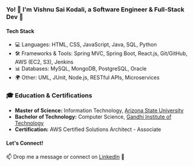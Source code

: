 ### Yo! 👋 I'm Vishnu Sai Kodali, a Software Engineer & Full-Stack Dev 🚀

#### Tech Stack
- 💻 Languages: HTML, CSS, JavaScript, Java, SQL, Python
- 🛠️ Frameworks & Tools: Spring MVC, Spring Boot, React.js, Git/GitHub, AWS (EC2, S3), Jenkins
- 📊 Databases: MySQL, MongoDB, PostgreSQL, Oracle
- 🌍 Other: UML, JUnit, Node.js, RESTful APIs, Microservices

### 🎓 Education & Certifications
- **Master of Science:** Information Technology, [Arizona State University](https://www.asu.edu/)
- **Bachelor of Technology:** Computer Science, [Gandhi Institute of Technology](https://www.gitam.edu/)
- **Certification:** AWS Certified Solutions Architect - Associate

#### Let's Connect!
📫 Drop me a message or connect on [LinkedIn](https://www.linkedin.com/in/vishnusaikodali/) 💼
